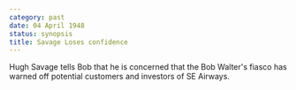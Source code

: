 ```yaml
---
category: past
date: 04 April 1948
status: synopsis
title: Savage Loses confidence
---
```



Hugh Savage tells Bob that he is concerned that the Bob
Walter's fiasco has warned off potential customers and investors of SE
Airways.

